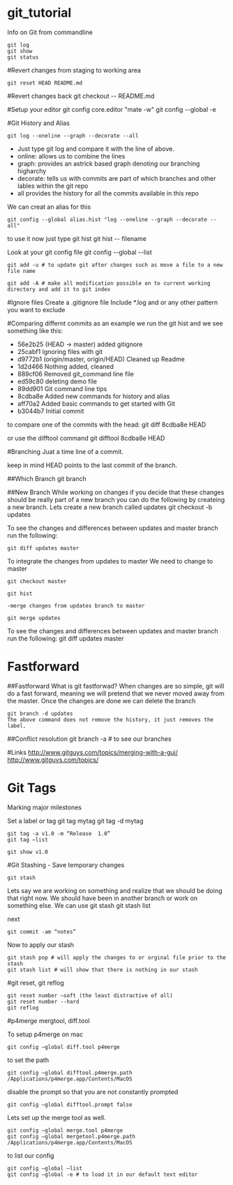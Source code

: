 # git_tutorial
Info on Git from commandline

	git log
	git show
	git status

#Revert changes from staging to working area

	git reset HEAD README.md


#Revert changes back 
git checkout -- README.md

#Setup your editor
	git config core.editor "mate -w"
	git config --global -e

#Git History and Alias

	git log --oneline --graph --decorate --all

- Just type git log and compare it with the line of above.
- online: allows us to combine the lines
- graph: provides an astrick based graph denoting our branching higharchy
- decorate: tells us with commits are part of which branches and other lables
	within the git repo
- all provides the history for all the commits available in this repo

We can creat an alias for this 

	git config --global alias.hist "log --oneline --graph --decorate --all"

to use it now just type 
	git hist 
	git hist -- filename

Look at your git config file
	git config --global --list
	
	git add -u # to update git after changes such as move a file to a new file name

	git add -A # make all modification possible on to current working directory and add it to git index
	
#Ignore files
Create a .gitignore file
Include *.log and or any other pattern you want to exclude

#Comparing differnt commits
as an example we run the git hist and we see something like this:
* 56e2b25 (HEAD -> master) added gitignore
* 25cabf1 Ignoring files with git
* d9772b1 (origin/master, origin/HEAD) Cleaned up Readme
* 1d2d466 Nothing added, cleaned
* 889cf06 Removed git_command line file
* ed59c80 deleting demo file
* 89dd901 Git command line tips
* 8cdba8e Added new commands for history and alias
* aff70a2 Added basic commands to get started with Git
* b3044b7 Initial commit

to compare one of the commits with the head:
	git diff 8cdba8e HEAD
	
or use the difftool command
	git difftool 8cdba8e HEAD
	
#Branching
Juat a time line of a commit. 

keep in mind HEAD points to the last commit of the branch.

##Which Branch
	git branch

##New Branch
While working on changes if you decide that these changes should be really part of a new 
branch you can do the following by createing a new branch.
Lets create a new branch called updates
	git checkout -b updates
	

To see the changes and differences between updates and master branch run the following:

	git diff updates master

To integrate the changes from updates to master
We need to change to master
	
	git checkout master

	git hist
	
	-merge changes from updates branch to master
	
	git merge updates

To see the changes and differences between updates and master branch run the following: 
	git diff updates master

# Fastforward
##Fastforward
What is git fastforwad? When changes are so simple, git will do a fast forward, meaning we will
pretend that we never moved away from the master.
Once the changes are done we can delete the branch 

	git branch -d updates
	The above command does not remove the history, it just removes the label.
	
##Conflict resolution
	git branch -a # to see our branches
	
	
#Links
	http://www.gitguys.com/topics/merging-with-a-gui/
	http://www.gitguys.com/topics/
	
	
# Git Tags
Marking major milestones

Set a label or tag
	git tag mytag
	git tag -d mytag

	git tag -a v1.0 -m “Release  1.0”
	git tag —list

	git show v1.0
	
#Git Stashing - Save temporary changes

	git stash 
Lets say we are working on something and realize that we should be doing that right now.
We should have been in another branch or work on something else. We can use git stash
git stash list

next 
	
	git commit -am “notes”
Now to apply our stash
	
	git stash pop # will apply the changes to or orginal file prior to the stash
	git stash list # will show that there is nothing in our stash
	

#git reset, git reflog


	git reset number —soft (the least distractive of all)
	git reset number --hard
	git reflog

#p4merge mergtool, diff.tool

To setup p4merge on mac

	git config —global diff.tool p4merge
to set the path

	git config —global difftool.p4merge.path /Applications/p4merge.app/Contents/MacOS
disable the prompt so that you are not constantly prompted

	git config —global difftool.prompt false

Lets set up the merge tool as well.
	
	git config —global merge.tool p4merge
	git config —global mergetool.p4merge.path /Applications/p4merge.app/Contents/MacOS

to list our config
	
	git config —global —list
	git config —global -e # to load it in our default text editor

